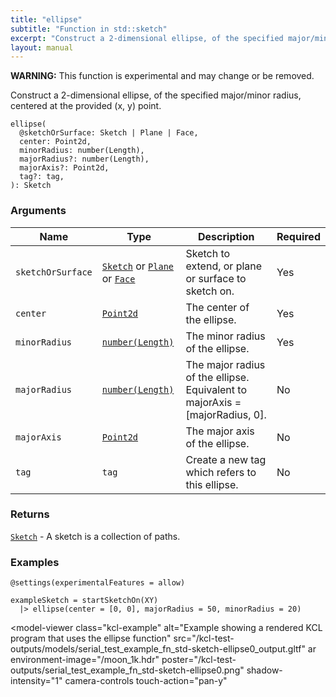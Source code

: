 ```yaml
---
title: "ellipse"
subtitle: "Function in std::sketch"
excerpt: "Construct a 2-dimensional ellipse, of the specified major/minor radius, centered at the provided (x, y) point."
layout: manual
---
```


**WARNING:** This function is experimental and may change or be removed.

Construct a 2-dimensional ellipse, of the specified major/minor radius, centered at the provided (x, y) point.

```kcl
ellipse(
  @sketchOrSurface: Sketch | Plane | Face,
  center: Point2d,
  minorRadius: number(Length),
  majorRadius?: number(Length),
  majorAxis?: Point2d,
  tag?: tag,
): Sketch
```



### Arguments

| Name | Type | Description | Required |
|----------|------|-------------|----------|
| `sketchOrSurface` | [`Sketch`](/docs/kcl-std/types/std-types-Sketch) or [`Plane`](/docs/kcl-std/types/std-types-Plane) or [`Face`](/docs/kcl-std/types/std-types-Face) | Sketch to extend, or plane or surface to sketch on. | Yes |
| `center` | [`Point2d`](/docs/kcl-std/types/std-types-Point2d) | The center of the ellipse. | Yes |
| `minorRadius` | [`number(Length)`](/docs/kcl-std/types/std-types-number) | The minor radius of the ellipse. | Yes |
| `majorRadius` | [`number(Length)`](/docs/kcl-std/types/std-types-number) | The major radius of the ellipse. Equivalent to majorAxis = [majorRadius, 0]. | No |
| `majorAxis` | [`Point2d`](/docs/kcl-std/types/std-types-Point2d) | The major axis of the ellipse. | No |
| `tag` | `tag` | Create a new tag which refers to this ellipse. | No |

### Returns

[`Sketch`](/docs/kcl-std/types/std-types-Sketch) - A sketch is a collection of paths.


### Examples

```kcl
@settings(experimentalFeatures = allow)

exampleSketch = startSketchOn(XY)
  |> ellipse(center = [0, 0], majorRadius = 50, minorRadius = 20)

```


<model-viewer
  class="kcl-example"
  alt="Example showing a rendered KCL program that uses the ellipse function"
  src="/kcl-test-outputs/models/serial_test_example_fn_std-sketch-ellipse0_output.gltf"
  ar
  environment-image="/moon_1k.hdr"
  poster="/kcl-test-outputs/serial_test_example_fn_std-sketch-ellipse0.png"
  shadow-intensity="1"
  camera-controls
  touch-action="pan-y"
>
</model-viewer>


